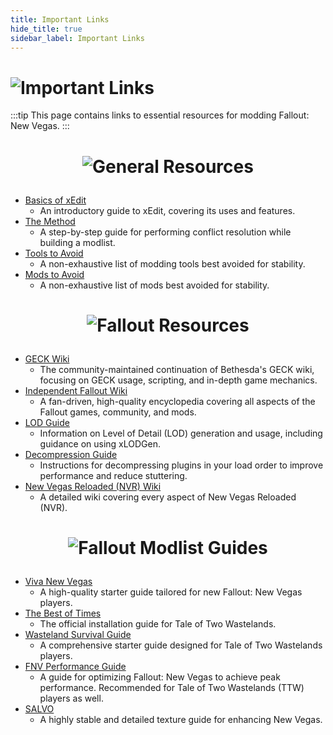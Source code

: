 ```yaml
---
title: Important Links
hide_title: true
sidebar_label: Important Links
---
```


# ![Important Links](https://github.com/user-attachments/assets/f05359e8-8e29-467e-b36f-2baf32d15f11)

:::tip
This page contains links to essential resources for modding Fallout: New Vegas.
:::

# <p align="center"> ![General Resources](https://github.com/user-attachments/assets/b09036b5-b848-4a1e-a461-971a72f46a2a) </p>

- [Basics of xEdit](https://moddinglinked.com/xedit.html)
  - An introductory guide to xEdit, covering its uses and features.
- [The Method](https://moddinglinked.com/themethod.html)
  - A step-by-step guide for performing conflict resolution while building a modlist.
- [Tools to Avoid](https://vivanewvegas.moddinglinked.com/avoid-tools.html)
  - A non-exhaustive list of modding tools best avoided for stability.
- [Mods to Avoid](https://vivanewvegas.moddinglinked.com/avoid-mods.html)
  - A non-exhaustive list of mods best avoided for stability.

# <p align="center"> ![Fallout Resources](https://github.com/user-attachments/assets/d219da04-f53c-406f-9caf-2ced4004c1f0) </p>

- [GECK Wiki](https://geckwiki.com/index.php/Main_Page)
  - The community-maintained continuation of Bethesda's GECK wiki, focusing on GECK usage, scripting, and in-depth game mechanics.
- [Independent Fallout Wiki](https://fallout.wiki/wiki/Fallout_Wiki)
  - A fan-driven, high-quality encyclopedia covering all aspects of the Fallout games, community, and mods.
- [LOD Guide](https://vivanewvegas.moddinglinked.com/lod.html)
  - Information on Level of Detail (LOD) generation and usage, including guidance on using xLODGen.
- [Decompression Guide](https://vivanewvegas.moddinglinked.com/decompress.html)
  - Instructions for decompressing plugins in your load order to improve performance and reduce stuttering.
- [New Vegas Reloaded (NVR) Wiki](https://dlpnd.github.io/nvr-wiki/)
  - A detailed wiki covering every aspect of New Vegas Reloaded (NVR).

# <p align="center"> ![Fallout Modlist Guides](https://github.com/user-attachments/assets/a17897ec-7c62-4aab-869d-ee7af1a0be09) </p>

- [Viva New Vegas](https://vivanewvegas.moddinglinked.com)
  - A high-quality starter guide tailored for new Fallout: New Vegas players.
- [The Best of Times](https://thebestoftimes.moddinglinked.com)
  - The official installation guide for Tale of Two Wastelands.
- [Wasteland Survival Guide](https://wastelandsurvival.guide)
  - A comprehensive starter guide designed for Tale of Two Wastelands players.
- [FNV Performance Guide](https://performance.moddinglinked.com/falloutnv.html)
  - A guide for optimizing Fallout: New Vegas to achieve peak performance. Recommended for Tale of Two Wastelands (TTW) players as well.
- [SALVO](https://salamand3r.fail/salvo)
  - A highly stable and detailed texture guide for enhancing New Vegas.
